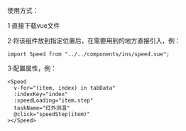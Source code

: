 使用方式：

1·直接下载vue文件

2·将该组件放到指定位置后，在需要用到的地方直接引入，例：

    import Speed from "../../components/ins/speed.vue";
3·配置属性，例：

    <Speed
      v-for="(item, index) in tabData"
      :indexKey="index"
      :speedLoading="item.step"
      taskName="红外测温"
      @click="speedStep(item)"
    ></Speed>

